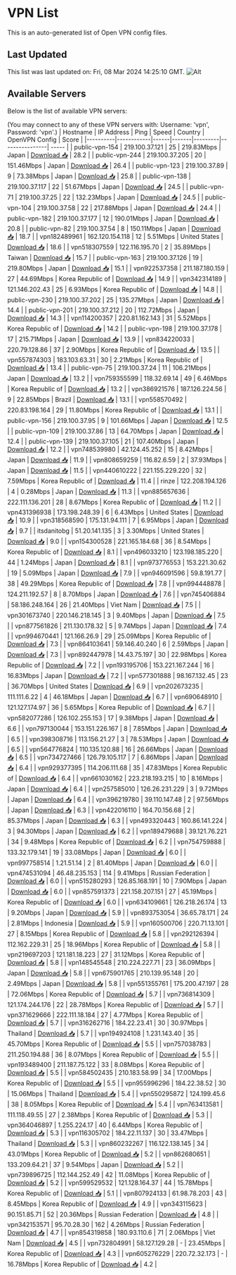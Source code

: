 # VPN List

This is an auto-generated list of Open VPN config files.

## Last Updated

This list was last updated on: Fri, 08 Mar 2024 14:25:10 GMT.
![Alt](https://repobeats.axiom.co/api/embed/186b98318ef1479477931607c1ad7d823f12451f.svg "Repobeats analytics image")

## Available Servers

Below is the list of available VPN servers:

(You may connect to any of these VPN servers with: Username: 'vpn', Password: 'vpn'.)
| Hostname | IP Address | Ping | Speed | Country | OpenVPN Config | Score |
|----------|------------|------|-------|---------|----------------| ----- |
| public-vpn-154 | 219.100.37.121 | 25 | 219.83Mbps | Japan | [Download 📥](./configs/server_0_JP.ovpn) | 28.2 |
| public-vpn-244 | 219.100.37.205 | 20 | 151.46Mbps | Japan | [Download 📥](./configs/server_1_JP.ovpn) | 26.4 |
| public-vpn-123 | 219.100.37.89 | 9 | 73.38Mbps | Japan | [Download 📥](./configs/server_2_JP.ovpn) | 25.8 |
| public-vpn-138 | 219.100.37.117 | 22 | 51.67Mbps | Japan | [Download 📥](./configs/server_3_JP.ovpn) | 24.5 |
| public-vpn-71 | 219.100.37.25 | 22 | 132.23Mbps | Japan | [Download 📥](./configs/server_4_JP.ovpn) | 24.5 |
| public-vpn-104 | 219.100.37.58 | 22 | 217.88Mbps | Japan | [Download 📥](./configs/server_5_JP.ovpn) | 24.4 |
| public-vpn-182 | 219.100.37.177 | 12 | 190.01Mbps | Japan | [Download 📥](./configs/server_6_JP.ovpn) | 20.8 |
| public-vpn-82 | 219.100.37.54 | 8 | 150.11Mbps | Japan | [Download 📥](./configs/server_7_JP.ovpn) | 18.7 |
| vpn182489961 | 162.120.154.118 | 12 | 5.51Mbps | United States | [Download 📥](./configs/server_8_US.ovpn) | 18.6 |
| vpn518307559 | 122.116.195.70 | 2 | 35.89Mbps | Taiwan | [Download 📥](./configs/server_9_TW.ovpn) | 15.7 |
| public-vpn-163 | 219.100.37.126 | 19 | 219.80Mbps | Japan | [Download 📥](./configs/server_10_JP.ovpn) | 15.1 |
| vpn922537358 | 211.187.180.159 | 27 | 44.69Mbps | Korea Republic of | [Download 📥](./configs/server_11_KR.ovpn) | 14.9 |
| vpn342314189 | 121.146.202.43 | 25 | 6.93Mbps | Korea Republic of | [Download 📥](./configs/server_12_KR.ovpn) | 14.8 |
| public-vpn-230 | 219.100.37.202 | 25 | 135.27Mbps | Japan | [Download 📥](./configs/server_13_JP.ovpn) | 14.4 |
| public-vpn-201 | 219.100.37.212 | 20 | 112.72Mbps | Japan | [Download 📥](./configs/server_14_JP.ovpn) | 14.3 |
| vpn114200357 | 220.81.162.143 | 31 | 5.52Mbps | Korea Republic of | [Download 📥](./configs/server_15_KR.ovpn) | 14.2 |
| public-vpn-198 | 219.100.37.178 | 17 | 215.71Mbps | Japan | [Download 📥](./configs/server_16_JP.ovpn) | 13.9 |
| vpn834220033 | 220.79.128.86 | 37 | 2.90Mbps | Korea Republic of | [Download 📥](./configs/server_17_KR.ovpn) | 13.5 |
| vpn557874303 | 183.103.63.31 | 30 | 2.21Mbps | Korea Republic of | [Download 📥](./configs/server_18_KR.ovpn) | 13.4 |
| public-vpn-75 | 219.100.37.24 | 11 | 106.21Mbps | Japan | [Download 📥](./configs/server_19_JP.ovpn) | 13.2 |
| vpn759355599 | 118.32.69.14 | 49 | 6.46Mbps | Korea Republic of | [Download 📥](./configs/server_20_KR.ovpn) | 13.2 |
| vpn386921576 | 187.126.224.56 | 9 | 22.85Mbps | Brazil | [Download 📥](./configs/server_21_BR.ovpn) | 13.1 |
| vpn558570492 | 220.83.198.164 | 29 | 11.80Mbps | Korea Republic of | [Download 📥](./configs/server_22_KR.ovpn) | 13.1 |
| public-vpn-156 | 219.100.37.95 | 9 | 101.66Mbps | Japan | [Download 📥](./configs/server_23_JP.ovpn) | 12.5 |
| public-vpn-109 | 219.100.37.86 | 13 | 64.70Mbps | Japan | [Download 📥](./configs/server_24_JP.ovpn) | 12.4 |
| public-vpn-139 | 219.100.37.105 | 21 | 107.40Mbps | Japan | [Download 📥](./configs/server_25_JP.ovpn) | 12.2 |
| vpn748539980 | 42.124.45.252 | 15 | 8.42Mbps | Japan | [Download 📥](./configs/server_26_JP.ovpn) | 11.9 |
| vpn808659259 | 116.82.6.59 | 2 | 37.93Mbps | Japan | [Download 📥](./configs/server_27_JP.ovpn) | 11.5 |
| vpn440610222 | 221.155.229.220 | 32 | 7.59Mbps | Korea Republic of | [Download 📥](./configs/server_28_KR.ovpn) | 11.4 |
| rinze | 122.208.194.126 | 4 | 0.28Mbps | Japan | [Download 📥](./configs/server_29_JP.ovpn) | 11.3 |
| vpn885657636 | 222.111.136.201 | 28 | 8.67Mbps | Korea Republic of | [Download 📥](./configs/server_30_KR.ovpn) | 11.2 |
| vpn431396938 | 173.198.248.39 | 6 | 6.43Mbps | United States | [Download 📥](./configs/server_31_US.ovpn) | 10.9 |
| vpn318568590 | 175.131.94.111 | 7 | 6.95Mbps | Japan | [Download 📥](./configs/server_32_JP.ovpn) | 9.7 |
| itsdanitobg | 51.20.141.135 | 3 | 3.30Mbps | United States | [Download 📥](./configs/server_33_US.ovpn) | 9.0 |
| vpn154300528 | 221.165.184.68 | 36 | 8.54Mbps | Korea Republic of | [Download 📥](./configs/server_34_KR.ovpn) | 8.1 |
| vpn496033210 | 123.198.185.220 | 44 | 1.24Mbps | Japan | [Download 📥](./configs/server_35_JP.ovpn) | 8.1 |
| vpn973776553 | 153.221.30.62 | 19 | 5.09Mbps | Japan | [Download 📥](./configs/server_36_JP.ovpn) | 7.9 |
| vpn946091596 | 59.8.191.77 | 38 | 49.29Mbps | Korea Republic of | [Download 📥](./configs/server_37_KR.ovpn) | 7.8 |
| vpn994448878 | 124.211.192.57 | 8 | 8.70Mbps | Japan | [Download 📥](./configs/server_38_JP.ovpn) | 7.6 |
| vpn745406884 | 58.186.248.164 | 26 | 21.40Mbps | Viet Nam | [Download 📥](./configs/server_39_VN.ovpn) | 7.5 |
| vpn301673740 | 220.146.218.145 | 3 | 9.40Mbps | Japan | [Download 📥](./configs/server_40_JP.ovpn) | 7.5 |
| vpn877561826 | 211.130.178.32 | 5 | 9.74Mbps | Japan | [Download 📥](./configs/server_41_JP.ovpn) | 7.4 |
| vpn994670441 | 121.166.26.9 | 29 | 25.09Mbps | Korea Republic of | [Download 📥](./configs/server_42_KR.ovpn) | 7.3 |
| vpn864103641 | 59.146.40.240 | 6 | 2.59Mbps | Japan | [Download 📥](./configs/server_43_JP.ovpn) | 7.3 |
| vpn892447978 | 14.43.75.197 | 30 | 22.98Mbps | Korea Republic of | [Download 📥](./configs/server_44_KR.ovpn) | 7.2 |
| vpn193195706 | 153.221.167.244 | 16 | 16.83Mbps | Japan | [Download 📥](./configs/server_45_JP.ovpn) | 7.2 |
| vpn577301888 | 98.167.132.45 | 23 | 36.70Mbps | United States | [Download 📥](./configs/server_46_US.ovpn) | 6.9 |
| vpn202673235 | 111.111.6.22 | 4 | 46.18Mbps | Japan | [Download 📥](./configs/server_47_JP.ovpn) | 6.7 |
| vpn690648910 | 121.127.174.97 | 36 | 5.65Mbps | Korea Republic of | [Download 📥](./configs/server_48_KR.ovpn) | 6.7 |
| vpn582077286 | 126.102.255.153 | 17 | 9.38Mbps | Japan | [Download 📥](./configs/server_49_JP.ovpn) | 6.6 |
| vpn797130044 | 153.151.226.167 | 8 | 7.85Mbps | Japan | [Download 📥](./configs/server_50_JP.ovpn) | 6.5 |
| vpn398308716 | 113.156.21.27 | 3 | 78.53Mbps | Japan | [Download 📥](./configs/server_51_JP.ovpn) | 6.5 |
| vpn564776824 | 110.135.120.88 | 16 | 26.66Mbps | Japan | [Download 📥](./configs/server_52_JP.ovpn) | 6.5 |
| vpn734727466 | 126.79.105.117 | 7 | 6.86Mbps | Japan | [Download 📥](./configs/server_53_JP.ovpn) | 6.4 |
| vpn929377395 | 114.206.111.68 | 35 | 47.83Mbps | Korea Republic of | [Download 📥](./configs/server_54_KR.ovpn) | 6.4 |
| vpn661030162 | 223.218.193.215 | 10 | 8.16Mbps | Japan | [Download 📥](./configs/server_55_JP.ovpn) | 6.4 |
| vpn257585010 | 126.26.231.229 | 3 | 9.72Mbps | Japan | [Download 📥](./configs/server_56_JP.ovpn) | 6.4 |
| vpn396219780 | 39.110.147.48 | 2 | 97.56Mbps | Japan | [Download 📥](./configs/server_57_JP.ovpn) | 6.3 |
| vpn422016110 | 164.70.156.68 | 2 | 85.37Mbps | Japan | [Download 📥](./configs/server_58_JP.ovpn) | 6.3 |
| vpn493320443 | 160.86.141.224 | 3 | 94.30Mbps | Japan | [Download 📥](./configs/server_59_JP.ovpn) | 6.2 |
| vpn189479688 | 39.121.76.221 | 34 | 9.48Mbps | Korea Republic of | [Download 📥](./configs/server_60_KR.ovpn) | 6.2 |
| vpn754759888 | 133.32.179.141 | 19 | 33.08Mbps | Japan | [Download 📥](./configs/server_61_JP.ovpn) | 6.0 |
| vpn997758514 | 1.21.51.14 | 2 | 81.40Mbps | Japan | [Download 📥](./configs/server_62_JP.ovpn) | 6.0 |
| vpn474531094 | 46.48.235.153 | 114 | 9.41Mbps | Russian Federation | [Download 📥](./configs/server_63_RU.ovpn) | 6.0 |
| vpn515280293 | 126.85.168.191 | 10 | 7.90Mbps | Japan | [Download 📥](./configs/server_64_JP.ovpn) | 6.0 |
| vpn857591373 | 221.158.207.151 | 27 | 45.19Mbps | Korea Republic of | [Download 📥](./configs/server_65_KR.ovpn) | 6.0 |
| vpn634109661 | 126.218.26.174 | 13 | 9.20Mbps | Japan | [Download 📥](./configs/server_66_JP.ovpn) | 5.9 |
| vpn893753054 | 36.65.78.171 | 24 | 2.81Mbps | Indonesia | [Download 📥](./configs/server_67_ID.ovpn) | 5.9 |
| vpn160500706 | 220.71.13.101 | 27 | 8.15Mbps | Korea Republic of | [Download 📥](./configs/server_68_KR.ovpn) | 5.8 |
| vpn292126394 | 112.162.229.31 | 25 | 18.96Mbps | Korea Republic of | [Download 📥](./configs/server_69_KR.ovpn) | 5.8 |
| vpn219697203 | 121.181.18.223 | 27 | 31.12Mbps | Korea Republic of | [Download 📥](./configs/server_70_KR.ovpn) | 5.8 |
| vpn148545548 | 210.224.227.71 | 23 | 36.09Mbps | Japan | [Download 📥](./configs/server_71_JP.ovpn) | 5.8 |
| vpn675901765 | 210.139.95.148 | 20 | 2.49Mbps | Japan | [Download 📥](./configs/server_72_JP.ovpn) | 5.8 |
| vpn551355761 | 175.200.47.197 | 28 | 72.06Mbps | Korea Republic of | [Download 📥](./configs/server_73_KR.ovpn) | 5.7 |
| vpn736814309 | 121.174.244.176 | 22 | 28.78Mbps | Korea Republic of | [Download 📥](./configs/server_74_KR.ovpn) | 5.7 |
| vpn371629666 | 222.111.18.184 | 27 | 4.77Mbps | Korea Republic of | [Download 📥](./configs/server_75_KR.ovpn) | 5.7 |
| vpn316262716 | 184.22.23.41 | 30 | 30.97Mbps | Thailand | [Download 📥](./configs/server_76_TH.ovpn) | 5.7 |
| vpn194924108 | 1.231.143.40 | 35 | 45.70Mbps | Korea Republic of | [Download 📥](./configs/server_77_KR.ovpn) | 5.5 |
| vpn757038783 | 211.250.194.88 | 36 | 8.07Mbps | Korea Republic of | [Download 📥](./configs/server_78_KR.ovpn) | 5.5 |
| vpn193489400 | 211.187.75.122 | 33 | 8.08Mbps | Korea Republic of | [Download 📥](./configs/server_79_KR.ovpn) | 5.5 |
| vpn584502435 | 210.183.58.99 | 34 | 17.00Mbps | Korea Republic of | [Download 📥](./configs/server_80_KR.ovpn) | 5.5 |
| vpn955996296 | 184.22.38.52 | 30 | 15.06Mbps | Thailand | [Download 📥](./configs/server_81_TH.ovpn) | 5.4 |
| vpn550295872 | 124.199.45.6 | 38 | 8.05Mbps | Korea Republic of | [Download 📥](./configs/server_82_KR.ovpn) | 5.4 |
| vpn763413581 | 111.118.49.55 | 27 | 2.38Mbps | Korea Republic of | [Download 📥](./configs/server_83_KR.ovpn) | 5.3 |
| vpn364046897 | 1.255.224.17 | 40 | 6.44Mbps | Korea Republic of | [Download 📥](./configs/server_84_KR.ovpn) | 5.3 |
| vpn116305702 | 184.22.11.137 | 30 | 33.47Mbps | Thailand | [Download 📥](./configs/server_85_TH.ovpn) | 5.3 |
| vpn860232267 | 116.122.138.145 | 34 | 43.01Mbps | Korea Republic of | [Download 📥](./configs/server_86_KR.ovpn) | 5.2 |
| vpn862680651 | 133.209.64.21 | 37 | 9.54Mbps | Japan | [Download 📥](./configs/server_87_JP.ovpn) | 5.2 |
| vpn739896725 | 112.144.252.49 | 42 | 11.08Mbps | Korea Republic of | [Download 📥](./configs/server_88_KR.ovpn) | 5.2 |
| vpn599529532 | 121.128.164.37 | 44 | 15.78Mbps | Korea Republic of | [Download 📥](./configs/server_89_KR.ovpn) | 5.1 |
| vpn807924133 | 61.98.78.203 | 43 | 8.45Mbps | Korea Republic of | [Download 📥](./configs/server_90_KR.ovpn) | 4.9 |
| vpn343115623 | 90.151.85.71 | 52 | 20.36Mbps | Russian Federation | [Download 📥](./configs/server_91_RU.ovpn) | 4.8 |
| vpn342153571 | 95.70.28.30 | 162 | 4.26Mbps | Russian Federation | [Download 📥](./configs/server_92_RU.ovpn) | 4.7 |
| vpn854319858 | 180.93.110.6 | 71 | 2.06Mbps | Viet Nam | [Download 📥](./configs/server_93_VN.ovpn) | 4.5 |
| vpn732804991 | 58.127.129.28 | - | 23.45Mbps | Korea Republic of | [Download 📥](./configs/server_94_KR.ovpn) | 4.3 |
| vpn605276229 | 220.72.32.173 | - | 16.78Mbps | Korea Republic of | [Download 📥](./configs/server_95_KR.ovpn) | 4.2 |
